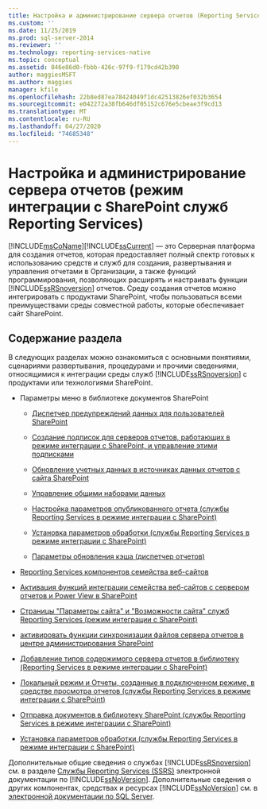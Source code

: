 ```yaml
---
title: Настройка и администрирование сервера отчетов (Reporting Services в режиме интеграции с SharePoint) | Документация Майкрософт
ms.custom: ''
ms.date: 11/25/2019
ms.prod: sql-server-2014
ms.reviewer: ''
ms.technology: reporting-services-native
ms.topic: conceptual
ms.assetid: 846e86d0-fbbb-426c-97f9-f179cd42b390
author: maggiesMSFT
ms.author: maggies
manager: kfile
ms.openlocfilehash: 22b8ed87ea78424049f1dc42513826ef032b3654
ms.sourcegitcommit: e042272a38fb646df05152c676e5cbeae3f9cd13
ms.translationtype: MT
ms.contentlocale: ru-RU
ms.lasthandoff: 04/27/2020
ms.locfileid: "74685348"
---
```

# <a name="configuration-and-administration-of-a-report-server-reporting-services-sharepoint-mode"></a>Настройка и администрирование сервера отчетов (режим интеграции с SharePoint служб Reporting Services)
  [!INCLUDE[msCoName](../includes/msconame-md.md)][!INCLUDE[ssCurrent](../includes/sscurrent-md.md)] — это Серверная платформа для создания отчетов, которая предоставляет полный спектр готовых к использованию средств и служб для создания, развертывания и управления отчетами в Организации, а также функций программирования, позволяющих расширять и настраивать функции [!INCLUDE[ssRSnoversion](../includes/ssrsnoversion-md.md)] отчетов. Среду создания отчетов можно интегрировать с продуктами SharePoint, чтобы пользоваться всеми преимуществами среды совместной работы, которые обеспечивает сайт SharePoint.  
  
## <a name="in-this-section"></a>Содержание раздела  
 В следующих разделах можно ознакомиться с основными понятиями, сценариями развертывания, процедурами и прочими сведениями, относящимися к интеграции среды служб [!INCLUDE[ssRSnoversion](../includes/ssrsnoversion-md.md)] с продуктами или технологиями SharePoint.  
  
-   Параметры меню в библиотеке документов SharePoint  
  
    -   [Диспетчер предупреждений данных для пользователей SharePoint](../../2014/reporting-services/data-alert-manager-for-sharepoint-users.md)  
  
    -   [Создание подписок для серверов отчетов, работающих в режиме интеграции с SharePoint, и управление этими подписками](subscriptions/create-and-manage-subscriptions-for-sharepoint-mode-report-servers.md)  
  
    -   [Обновление учетных данных в источниках данных отчетов с сайта SharePoint](report-data/update-credentials-in-report-data-sources-from-a-sharepoint-site.md)  
  
    -   [Управление общими наборами данных](report-data/manage-shared-datasets.md)  
  
    -   [Настройка параметров опубликованного отчета (службы Reporting Services в режиме интеграции с SharePoint)](report-design/set-parameters-on-a-published-report-sharepoint-integrated-mode.md)  
  
    -   [Установка параметров обработки (службы Reporting Services в режиме интеграции с SharePoint)](../../2014/reporting-services/set-processing-options-reporting-services-in-sharepoint-integrated-mode.md)  
  
    -   [Параметры обновления кэша (диспетчер отчетов)](../../2014/reporting-services/cache-refresh-options-report-manager.md)  
  
-   [Reporting Services компонентов семейства веб-сайтов](../../2014/reporting-services/reporting-services-site-collection-features.md)  
  
-   [Активация функций интеграции семейства веб-сайтов с сервером отчетов и Power View в SharePoint](activate-the-report-server-and-power-view-integration-features-in-sharepoint.md)  
  
-   [Страницы "Параметры сайта" и "Возможности сайта" служб Reporting Services (режим интеграции с SharePoint)](../../2014/reporting-services/reporting-services-site-settings-and-site-features-sharepoint-mode.md)  
  
-   [активировать функции синхронизации файлов сервера отчетов в центре администрирования SharePoint](../../2014/reporting-services/activate-report-server-file-sync-feature-sharepoint-central-administration.md)  
  
-   [Добавление типов содержимого сервера отчетов в библиотеку &#40;Reporting Services в режиме интеграции с SharePoint&#41;](../../2014/reporting-services/add-reporting-services-content-types-to-a-sharepoint-library.md)  
  
-   [Локальный режим и Отчеты, созданные в подключенном режиме, в средстве просмотра отчетов (службы Reporting Services в режиме интеграции с SharePoint)](../../2014/reporting-services/local-vs-connected-mode-report-viewer-reporting-services-sharepoint-mode.md)  
  
-   [Отправка документов в библиотеку SharePoint (службы Reporting Services в режиме интеграции с SharePoint)](../../2014/reporting-services/upload-documents-to-a-sharepoint-library-reporting-services-in-sharepoint-mode.md)  
  
-   [Установка параметров обработки (службы Reporting Services в режиме интеграции с SharePoint)](../../2014/reporting-services/set-processing-options-reporting-services-in-sharepoint-integrated-mode.md)  
  
 Дополнительные общие сведения о службах [!INCLUDE[ssRSnoversion](../includes/ssrsnoversion-md.md)] см. в разделе [Службы Reporting Services (SSRS)](create-deploy-and-manage-mobile-and-paginated-reports.md) электронной документации по [!INCLUDE[ssNoVersion](../includes/ssnoversion-md.md)]. Дополнительные сведения о других компонентах, средствах и ресурсах [!INCLUDE[ssNoVersion](../includes/ssnoversion-md.md)] см. в [электронной документации по SQL Server](../2014-toc/index.yml).  
  
  
